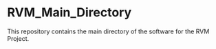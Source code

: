 # RVM_Main_Directory
This repository contains the main directory of the software for the RVM Project.
